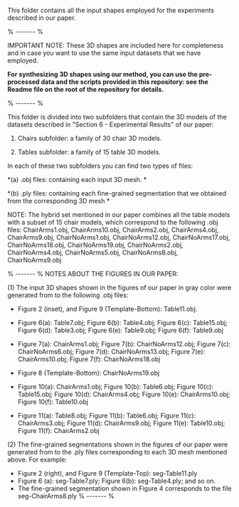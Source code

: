 This folder contains all the input shapes employed for the experiments described in our paper.

% ------- %

IMPORTANT NOTE:
These 3D shapes are included here for completeness and in case you want to use the same input datasets that we have employed. 

**For synthesizing 3D shapes using our method, you can use the pre-processed data and the scripts provided in this repository: see the Readme file on the root of the repository for details.**

% ------- %

This folder is divided into two subfolders that contain the 3D models of the datasets described in "Section 6 - Experimental Results" of our paper:

1) Chairs subfolder: a family of 30 chair 3D models.

2) Tables subfolder: a family of 15 table 3D models.

In each of these two subfolders you can find two types of files:

*(a) .obj files: containing each input 3D mesh. *

*(b) .ply files: containing each fine-grained segmentation that we obtained from the corresponding 3D mesh *

NOTE: The hybrid set mentioned in our paper combines all the table models with a subset of 15 chair models, which correspond to the following .obj files: ChairArms1.obj, ChairArms10.obj, ChairArms2.obj, ChairArms4.obj, ChairArms9.obj, ChairNoArms1.obj, ChairNoArms12.obj, ChairNoArms17.obj, ChairNoArms18.obj, ChairNoArms19.obj, ChairNoArms2.obj, ChairNoArms4.obj, ChairNoArms5.obj, ChairNoArms8.obj, ChairNoArms9.obj

% ------- %
NOTES ABOUT THE FIGURES IN OUR PAPER:

(1) The input 3D shapes shown in the figures of our paper in gray color were generated from to the following .obj files:

  - Figure 2 (inset), and Figure 9 (Template-Bottom): Table11.obj.
  
  - Figure 6(a): Table7.obj; Figure 6(b): Table4.obj; Figure 6(c): Table15.obj; Figure 6(d): Table3.obj; Figure 6(e): Table9.obj; Figure 6(f): Table9.obj
  
  - Figure 7(a): ChairArms1.obj; Figure 7(b): ChairNoArms12.obj; Figure 7(c): ChairNoArms6.obj; Figure 7(d): ChairNoArms13.obj; Figure 7(e): ChairArms10.obj; Figure 7(f): ChairNoArms18.obj
  
  - Figure 8 (Template-Bottom): ChairNoArms19.obj
  
  - Figure 10(a): ChairArms1.obj; Figure 10(b): Table6.obj; Figure 10(c): Table15.obj; Figure 10(d): ChairArms4.obj; Figure 10(e): ChairArms10.obj; Figure 10(f): Table10.obj
  
  - Figure 11(a): Table8.obj; Figure 11(b): Table6.obj; Figure 11(c): ChairArms3.obj; Figure 11(d): ChairArms9.obj; Figure 11(e): Table10.obj; Figure 11(f): ChairArms2.obj
  
(2) The fine-grained segmentations shown in the figures of our paper were generated from to the .ply files corresponding to each 3D mesh mentioned above. For example:

  - Figure 2 (right), and Figure 9 (Template-Top): seg-Table11.ply
  - Figure 6 (a): seg-Table7.ply; Figure 6(b): seg-Table4.ply; and so on.
  - The fine-grained segmentation shown in Figure 4 corresponds to the file seg-ChairArms8.ply
% ------- %

